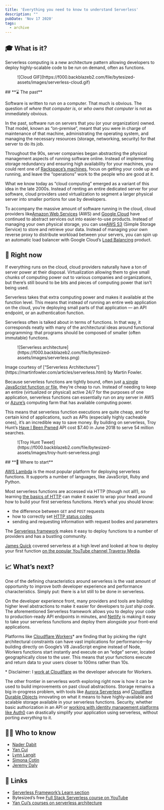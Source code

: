 ```yaml
---
title: 'Everything you need to know to understand Serverless'
description: ""
pubDate: 'Nov 17 2020'
tags:
  - archive
---
```



## **🎓 What is it?**

Serverless computing is a new architecture pattern allowing developers to deploy highly-scalable code to be run on demand, often as functions.

<figure class="kg-card kg-image-card">![Cloud GIF](https://f000.backblazeb2.com/file/bytesized-assets/images/serverless-cloud.gif)</figure>## **⌛ The past**

Software is written to run on a computer. That much is obvious. The question of *where that computer is*, or *who owns that computer* is not as immediately obvious.

In the past, software run on servers that *you* (or your organization) owned. That model, known as “on-premise”, meant that you were in charge of maintenance of that machine, administrating the operating system, and managing the necessary resources (storage, networking, security) for that server to do its job.

Throughout the 90s, server companies began abstracting the physical management aspects of running software online. Instead of implementing storage redundancy and ensuring high availability for your machines, you could rent one of [Rackspace’s machines](https://www.rackspace.com/), focus on getting your code up and running, and leave the “operations” work to the people who are good at it.

What we know today as “cloud computing” emerged as a variant of this idea in the late 2000s. Instead of renting an entire dedicated server for your software, cloud providers used virtualization to segment a larger physical server into smaller portions for use by developers.

To accompany the massive amount of software running in the cloud, cloud providers like[Amazon Web Services](https://aws.amazon.com/) (AWS) and [Google Cloud](https://cloud.google.com/) have continued to abstract services out into easier-to-use products. Instead of managing your own physical storage, you can use[AWS S3](https://aws.amazon.com/s3/) (Simple Storage Service) to store and retrieve your data. Instead of managing your own reverse proxy to distribute workload between your servers, you can spin up an automatic load balancer with Google Cloud’s [Load Balancing](https://cloud.google.com/load-balancing) product.

## **📌 Right now**

If everything runs on the cloud, cloud providers naturally have a ton of server power at their disposal. Virtualization allowing them to give small chunks of computing power out to various companies and organizations, but there’s still bound to be bits and pieces of computing power that isn’t being used.

Serverless takes that extra computing power and makes it available at the function level. This means that instead of running an entire web application on the cloud, you’re deploying small parts of that application — an API endpoint, or an authentication function.

Serverless often is talked about in terms of functions. In that way, it corresponds neatly with many of the architectural ideas around functional programming: that programs should be composed of smaller (often immutable) functions.

<figure class="kg-card kg-image-card">![Serverless architecture](https://f000.backblazeb2.com/file/bytesized-assets/images/serverless.png)</figure>Image courtesy of [“Serverless Architectures”](https://martinfowler.com/articles/serverless.html) by Martin Fowler.

Because serverless functions are tightly bound, often just [a single JavaScript function or file](https://www.serverless.com/blog/serverless-architecture-code-patterns), they’re cheap to run. Instead of needing to keep an entire (virtualized or physical) active 24/7 for the purposes of one application, serverless functions can essentially run on any server in AWS or [Azure’s](https://azure.microsoft.com/en-us/) computing farm that has available computing power.

This means that serverless function executions are quite cheap, and for certain kind of applications, such as APIs (especially highly cacheable ones), it’s an incredible way to save money. By building on serverless, Troy Hunt’s [Have I Been Pwned](https://haveibeenpwned.com/) API cost $7.40 in June 2018 to serve 54 million searches.

<figure class="kg-card kg-image-card">![Troy Hunt Tweet](https://f000.backblazeb2.com/file/bytesized-assets/images/troy-hunt-serverless.png)</figure>## **👶 Where to start**

[AWS Lambda](https://aws.amazon.com/lambda/) is the most popular platform for deploying serverless functions. It supports a number of languages, like JavaScript, Ruby and Python.

Most serverless functions are accessed via HTTP (though not all!), so learning [the basics of HTTP](https://developer.mozilla.org/en-US/docs/Web/HTTP/Overview) can make it easier to wrap your head around how to build your first serverless functions. Here’s what you should know:

- the difference between `GET` and `POST` requests
- how to correctly set [HTTP status codes](https://httpstatuses.com/)
- sending and requesting information with request bodies and parameters

The [Serverless framework](https://httpstatuses.com/) makes it easy to deploy functions to a number of providers and has a bustling community.

[James Quick](https://twitter.com/jamesqquick) covered serverless at a high level and looked at how to deploy your first function [on the popular YouTube channel Traversy Media](https://www.youtube.com/watch?v=Fx3ZGy-mbV4).

## **📈 What’s next?**

One of the defining characteristics around serverless is the vast amount of opportunity to improve both developer experience and performance characteristics. Simply put: there is a lot still to be done in serverless.

On the developer experience front, many providers and tools are building higher level abstractions to make it easier for developers to *just ship code*. The aforementioned Serverless framework allows you to deploy your code to production-ready API endpoints in minutes, and [Netlify](https://www.netlify.com/products/functions/) is making it easy to take your serverless functions and deploy them alongside your front-end applications.

Platforms like [Cloudflare Workers](https://workers.dev/)\* are finding that by picking the right architectural constraints can have vast implications for performance—by building directly on Google’s V8 JavaScript engine instead of Node, Workers functions start instantly and execute on an “edge” server, located geographically close to the user. This means that your functions execute and return data to your users closer to 100ms rather than 10s.

\* Disclaimer: I [work at Cloudflare](https://blog.cloudflare.com/author/kristian/) as the developer advocate for Workers.

The other frontier in serverless worth exploring right now is how it can be used to build improvements on past cloud abstractions. Storage remains a big in-progress problem, with tools like [Aurora Serverless](https://aws.amazon.com/rds/aurora/serverless/) and [Cloudflare Durable Objects](https://blog.cloudflare.com/introducing-workers-durable-objects/) innovating on what it means to have highly-available and scalable storage available in your serverless functions. Security, whether basic authorization in an API or [working with identity management platforms like Auth0](https://dev.to/cloudflareworkers/how-to-build-a-serverless-jamstack-application-with-authentication-cloudflare-workers-auth0-1aa) can drastically simplify your application using serverless, without porting *everything* to it.

## **🙋‍♀️ Who to know**

- [Nader Dabit](https://twitter.com/dabit3)
- [Yan Cui](https://twitter.com/theburningmonk)
- [Lynn Langit](https://twitter.com/lynnlangit)
- [Simona Cotin](https://twitter.com/simona_cotin)
- [Jeremy Daly](https://twitter.com/jeremy_daly)

## **🔗 Links**

- [Serverless Framework’s Learn section](https://www.serverless.com/learn/)
- Bytesized’s free [Full Stack Serverless course on YouTube](https://www.youtube.com/watch?v=94FYhNH4pcY&list=PLH_Crma-Dc9NSWCnT6D_fA5RdJJsneVmK)
- [Yan Cui’s courses on serverless architecture](https://theburningmonk.com/courses/)
